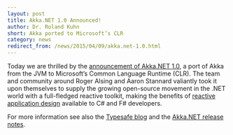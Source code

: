 ```yaml
---
layout: post
title: Akka.NET 1.0 Announced!
author: Dr. Roland Kuhn
short: Akka ported to Microsoft’s CLR
category: news
redirect_from: /news/2015/04/09/akka.net-1.0.html
---
```


Today we are thrilled by the
[announcement of Akka.NET 1.0](https://petabridge.com/blog/akkadotnet-v1-live-reactive-model-comes-to-clr/),
a port of Akka from the JVM to Microsoft’s Common Language Runtime (CLR). The
team and community around Roger Alsing and Aaron Stannard valiantly took it
upon themselves to supply the growing open-source movement in the .NET world
with a full-fledged reactive toolkit, making the benefits of [reactive
application design](https://www.reactivemanifesto.org/) available to C# and F#
developers.

For more information see also the [Typesafe blog](https://www.lightbend.com/blog/akkanet-the-reactive-story-continues-on-the-microsoft-clr)
and the [Akka.NET release notes](https://github.com/akkadotnet/akka.net/releases/tag/v1.0).
